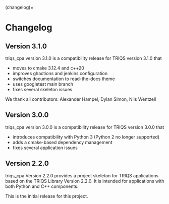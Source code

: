 (changelog)=

# Changelog

## Version 3.1.0

triqs_cpa version 3.1.0 is a compatibility
release for TRIQS version 3.1.0 that
* moves to cmake 3.12.4 and c++20
* improves ghactions and jenkins configuration
* switches documentation to read-the-docs theme
* uses googletest main branch
* fixes several skeleton issues

We thank all contributors: Alexander Hampel, Dylan Simon, Nils Wentzell


## Version 3.0.0

triqs_cpa version 3.0.0 is a compatibility
release for TRIQS version 3.0.0 that
* introduces compatibility with Python 3 (Python 2 no longer supported)
* adds a cmake-based dependency management
* fixes several application issues


## Version 2.2.0

triqs_cpa Version 2.2.0 provides a project
skeleton for TRIQS applications based on
the TRIQS Library Version 2.2.0.
It is intended for applications with both
Python and C++ components.

This is the initial release for this project.
